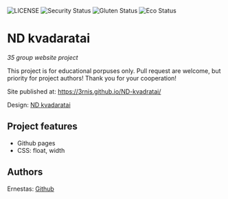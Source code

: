 ![LICENSE](https://img.shields.io/badge/license-MIT-blue.svg?style=flat-square)
![Security Status](https://img.shields.io/security-headers?label=Security&url=https%3A%2F%2Fgithub.com&style=flat-square)
![Gluten Status](https://img.shields.io/badge/Gluten-Free-green.svg)
![Eco Status](https://img.shields.io/badge/ECO-Friendly-green.svg)

# ND kvadaratai

_35 group website project_

This project is for educational porpuses only. Pull request are welcome, but priority for project authors! Thank you for your cooperation!

Site published at: https://3rnis.github.io/ND-kvadratai/

Design: [ND kvadaratai](https://cdn.discordapp.com/attachments/950296439051911178/951432465568899082/unknown.png)

## Project features

- Github pages
- CSS: float, width

## Authors

Ernestas: [Github](https://github.com/3rnis)
